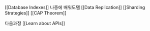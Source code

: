 [[Database Indexes]]
나중에 배워도됌
[[Data Replication]]
[[Sharding Strategies]]
[[CAP Theorem]]

다음과정
[[Learn about APIs]]
